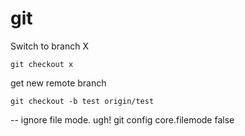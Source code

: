 # git

Switch to branch X
```
git checkout x
```

get new remote branch
```
git checkout -b test origin/test
```

-- ignore file mode. ugh!
git config core.filemode false
